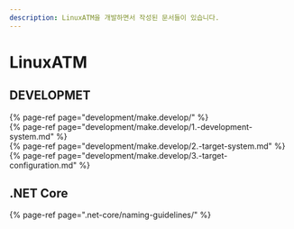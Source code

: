```yaml
---
description: LinuxATM을 개발하면서 작성된 문서들이 있습니다.
---
```


# LinuxATM

## DEVELOPMET 

{% page-ref page="development/make.develop/" %}  
  {% page-ref page="development/make.develop/1.-development-system.md" %}  
  {% page-ref page="development/make.develop/2.-target-system.md" %}  
  {% page-ref page="development/make.develop/3.-target-configuration.md" %}  



## .NET Core

{% page-ref page=".net-core/naming-guidelines/" %}






